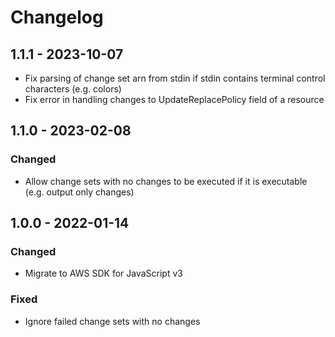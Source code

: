 # Changelog

## 1.1.1 - 2023-10-07

* Fix parsing of change set arn from stdin if stdin contains terminal control characters (e.g. colors)
* Fix error in handling changes to UpdateReplacePolicy field of a resource

## 1.1.0 - 2023-02-08

### Changed

* Allow change sets with no changes to be executed if it is executable (e.g. output only changes)

## 1.0.0 - 2022-01-14

### Changed

* Migrate to AWS SDK for JavaScript v3

### Fixed

* Ignore failed change sets with no changes